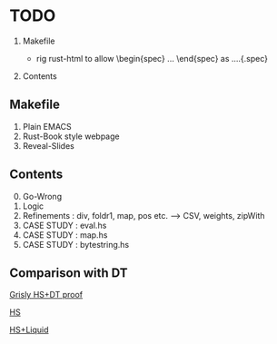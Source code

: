 TODO
====

1. Makefile
   + rig rust-html to allow \begin{spec} ... \end{spec} as ....{.spec}
   
2. Contents

Makefile
--------

1. Plain EMACS
2. Rust-Book style webpage
3. Reveal-Slides

Contents
--------

0. Go-Wrong
1. Logic
2. Refinements : div, foldr1, map, pos etc. --> CSV, weights, zipWith
3. CASE STUDY  : eval.hs
4. CASE STUDY  : map.hs 
5. CASE STUDY  : bytestring.hs 

Comparison with DT
------------------

[Grisly HS+DT proof](https://github.com/jstolarek/dep-typed-wbl-heaps-hs/blob/master/src/TwoPassMerge/CombinedProofs.hs#L68)

[HS](https://github.com/jstolarek/dep-typed-wbl-heaps-hs/blob/master/src/TwoPassMerge/NoProofs.hs#L96)

[HS+Liquid](https://github.com/ucsd-progsys/liquidhaskell/blob/master/tests/pos/WBL.hs#L129)

